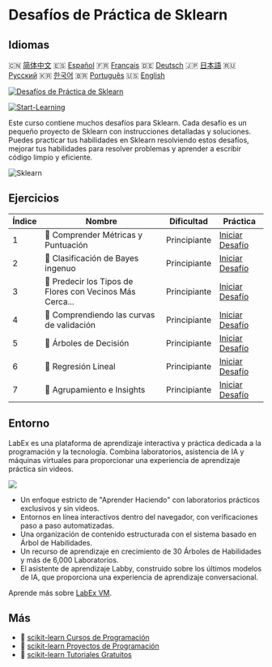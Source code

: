 # Desafíos de Práctica de Sklearn

## Idiomas

🇨🇳 [简体中文](README_zh.md) 🇪🇸 [Español](README_es.md) 🇫🇷 [Français](README_fr.md) 🇩🇪 [Deutsch](README_de.md) 🇯🇵 [日本語](README_ja.md) 🇷🇺 [Русский](README_ru.md) 🇰🇷 [한국어](README_ko.md) 🇧🇷 [Português](README_pt.md) 🇺🇸 [English](README.md) 

[![Desafíos de Práctica de Sklearn](https://cover-creator.labex.io/sklearn-practice-challenges.png?lang=es)](https://labex.io/es/courses/sklearn-practice-challenges)

[![Start-Learning](https://img.shields.io/badge/Start-Learning-whitesmoke?style=for-the-badge)](https://labex.io/es/courses/sklearn-practice-challenges)

Este curso contiene muchos desafíos para Sklearn. Cada desafío es un pequeño proyecto de Sklearn con instrucciones detalladas y soluciones. Puedes practicar tus habilidades en Sklearn resolviendo estos desafíos, mejorar tus habilidades para resolver problemas y aprender a escribir código limpio y eficiente.

![Sklearn](https://img.shields.io/badge/Sklearn-whitesmoke?style=for-the-badge&logo=sklearn)


## Ejercicios

|   Índice | Nombre                                                    | Dificultad   | Práctica                                                                                                                             |
|----------|-----------------------------------------------------------|--------------|--------------------------------------------------------------------------------------------------------------------------------------|
|        1 | 🎯  Comprender Métricas y Puntuación                      | Principiante | <a target='_blank' href='https://labex.io/es/labs/python-understanding-metrics-and-scoring-185172'>Iniciar Desafío</a>               |
|        2 | 🎯  Clasificación de Bayes ingenuo                        | Principiante | <a target='_blank' href='https://labex.io/es/labs/python-naive-bayes-classification-250427'>Iniciar Desafío</a>                      |
|        3 | 🎯  Predecir los Tipos de Flores con Vecinos Más Cerca... | Principiante | <a target='_blank' href='https://labex.io/es/labs/sklearn-predicting-flower-types-with-nearest-neighbors-256147'>Iniciar Desafío</a> |
|        4 | 🎯  Comprendiendo las curvas de validación                | Principiante | <a target='_blank' href='https://labex.io/es/labs/python-understanding-validation-curves-106940'>Iniciar Desafío</a>                 |
|        5 | 🎯  Árboles de Decisión                                   | Principiante | <a target='_blank' href='https://labex.io/es/labs/python-decision-trees-92597'>Iniciar Desafío</a>                                   |
|        6 | 🎯  Regresión Lineal                                      | Principiante | <a target='_blank' href='https://labex.io/es/labs/python-linear-regression-185171'>Iniciar Desafío</a>                               |
|        7 | 🎯  Agrupamiento e Insights                               | Principiante | <a target='_blank' href='https://labex.io/es/labs/python-clustering-and-insights-198286'>Iniciar Desafío</a>                         |

## Entorno

LabEx es una plataforma de aprendizaje interactiva y práctica dedicada a la programación y la tecnología. Combina laboratorios, asistencia de IA y máquinas virtuales para proporcionar una experiencia de aprendizaje práctica sin videos.

![](https://tutorial-screenshot.getvm.io/images/vm-1725247253.png)

- Un enfoque estricto de "Aprender Haciendo" con laboratorios prácticos exclusivos y sin videos.
- Entornos en línea interactivos dentro del navegador, con verificaciones paso a paso automatizadas.
- Una organización de contenido estructurada con el sistema basado en Árbol de Habilidades.
- Un recurso de aprendizaje en crecimiento de 30 Árboles de Habilidades y más de 6,000 Laboratorios.
- El asistente de aprendizaje Labby, construido sobre los últimos modelos de IA, que proporciona una experiencia de aprendizaje conversacional.

Aprende más sobre [LabEx VM](https://support.labex.io/using-labex/virtual-machine).

## Más

- 🔗 [scikit-learn Cursos de Programación](https://github.com/labex-labs/awesome-programming-courses)
- 🔗 [scikit-learn Proyectos de Programación](https://github.com/labex-labs/awesome-programming-projects)
- 🔗 [scikit-learn Tutoriales Gratuitos](https://github.com/labex-labs/sklearn-free-tutorials)

